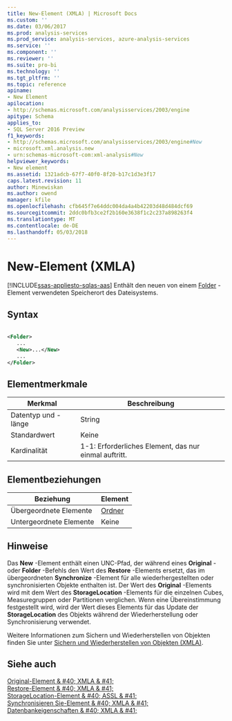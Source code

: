```yaml
---
title: New-Element (XMLA) | Microsoft Docs
ms.custom: ''
ms.date: 03/06/2017
ms.prod: analysis-services
ms.prod_service: analysis-services, azure-analysis-services
ms.service: ''
ms.component: ''
ms.reviewer: ''
ms.suite: pro-bi
ms.technology: ''
ms.tgt_pltfrm: ''
ms.topic: reference
apiname:
- New Element
apilocation:
- http://schemas.microsoft.com/analysisservices/2003/engine
apitype: Schema
applies_to:
- SQL Server 2016 Preview
f1_keywords:
- http://schemas.microsoft.com/analysisservices/2003/engine#New
- microsoft.xml.analysis.new
- urn:schemas-microsoft-com:xml-analysis#New
helpviewer_keywords:
- New element
ms.assetid: 1321adcb-67f7-40f0-8f20-b17c1d3e3f17
caps.latest.revision: 11
author: Minewiskan
ms.author: owend
manager: kfile
ms.openlocfilehash: cfb645f7e64ddc004da4a4b42203d48d484dcf69
ms.sourcegitcommit: 2ddc0bfb3ce2f2b160e3638f1c2c237a898263f4
ms.translationtype: MT
ms.contentlocale: de-DE
ms.lasthandoff: 05/03/2018
---
```

# <a name="new-element-xmla"></a>New-Element (XMLA)
[!INCLUDE[ssas-appliesto-sqlas-aas](../../../includes/ssas-appliesto-sqlas-aas.md)]
  Enthält den neuen von einem [Folder](../../../analysis-services/xmla/xml-elements-properties/folder-element-xmla.md) -Element verwendeten Speicherort des Dateisystems.  
  
## <a name="syntax"></a>Syntax  
  
```xml  
  
<Folder>  
   ...  
   <New>...</New>  
   ...  
</Folder>  
```  
  
## <a name="element-characteristics"></a>Elementmerkmale  
  
|Merkmal|Beschreibung|  
|--------------------|-----------------|  
|Datentyp und -länge|String|  
|Standardwert|Keine|  
|Kardinalität|1-1: Erforderliches Element, das nur einmal auftritt.|  
  
## <a name="element-relationships"></a>Elementbeziehungen  
  
|Beziehung|Element|  
|------------------|-------------|  
|Übergeordnete Elemente|[Ordner](../../../analysis-services/xmla/xml-elements-properties/folder-element-xmla.md)|  
|Untergeordnete Elemente|Keine|  
  
## <a name="remarks"></a>Hinweise  
 Das **New** -Element enthält einen UNC-Pfad, der während eines **Original** - oder **Folder** -Befehls den Wert des **Restore** -Elements ersetzt, das im übergeordneten **Synchronize** -Element für alle wiederhergestellten oder synchronisierten Objekte enthalten ist. Der Wert des **Original** -Elements wird mit dem Wert des **StorageLocation** -Elements für die einzelnen Cubes, Measuregruppen oder Partitionen verglichen. Wenn eine Übereinstimmung festgestellt wird, wird der Wert dieses Elements für das Update der **StorageLocation** des Objekts während der Wiederherstellung oder Synchronisierung verwendet.  
  
 Weitere Informationen zum Sichern und Wiederherstellen von Objekten finden Sie unter [Sichern und Wiederherstellen von Objekten (XMLA)](../../../analysis-services/multidimensional-models-scripting-language-assl-xmla/backing-up-restoring-and-synchronizing-databases-xmla.md).  
  
## <a name="see-also"></a>Siehe auch  
 [Original-Element & #40; XMLA & #41;](../../../analysis-services/xmla/xml-elements-properties/original-element-xmla.md)   
 [Restore-Element & #40; XMLA & #41;](../../../analysis-services/xmla/xml-elements-commands/restore-element-xmla.md)   
 [StorageLocation-Element & #40; ASSL & #41;](../../../analysis-services/scripting/properties/storagelocation-element-assl.md)   
 [Synchronisieren Sie-Element & #40; XMLA & #41;](../../../analysis-services/xmla/xml-elements-commands/synchronize-element-xmla.md)   
 [Datenbankeigenschaften & #40; XMLA & #41;](../../../analysis-services/xmla/xml-elements-properties/xml-elements-properties.md)  
  
  
